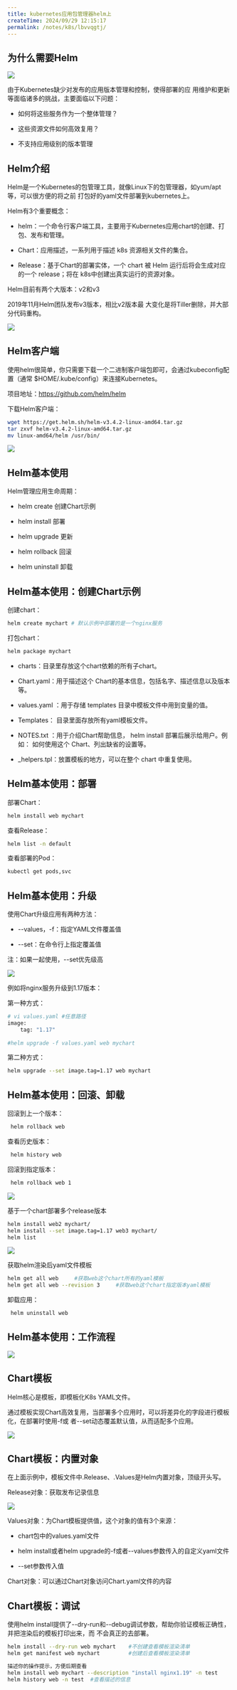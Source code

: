 ```yaml
---
title: kubernetes应用包管理器helm上
createTime: 2024/09/29 12:15:17
permalink: /notes/k8s/lbvvqgtj/
---
```

## 为什么需要Helm



![](/images/A12312C206C948C188E0EBF96B6C6030clipboard.png)



由于Kubernetes缺少对发布的应用版本管理和控制，使得部署的应 用维护和更新等面临诸多的挑战，主要面临以下问题：

- 如何将这些服务作为一个整体管理？ 

- 这些资源文件如何高效复用？ 

- 不支持应用级别的版本管理





## Helm介绍



Helm是一个Kubernetes的包管理工具，就像Linux下的包管理器，如yum/apt等，可以很方便的将之前 打包好的yaml文件部署到kubernetes上。

Helm有3个重要概念： 

- helm：一个命令行客户端工具，主要用于Kubernetes应用chart的创建、打包、发布和管理。 

- Chart：应用描述，一系列用于描述 k8s 资源相关文件的集合。 

- Release：基于Chart的部署实体，一个 chart 被 Helm 运行后将会生成对应的一个 release；将在 k8s中创建出真实运行的资源对象。



Helm目前有两个大版本：v2和v3 

2019年11月Helm团队发布v3版本，相比v2版本最 大变化是将Tiller删除，并大部分代码重构。

![](/images/9D82D97288634F279D7D6F76D850B518clipboard.png)





## Helm客户端



使用helm很简单，你只需要下载一个二进制客户端包即可，会通过kubeconfig配置（通常 $HOME/.kube/config）来连接Kubernetes。

项目地址：https://github.com/helm/helm

下载Helm客户端：

```bash
wget https://get.helm.sh/helm-v3.4.2-linux-amd64.tar.gz
tar zxvf helm-v3.4.2-linux-amd64.tar.gz
mv linux-amd64/helm /usr/bin/
```



![](/images/DA830ABCA12E4BCFAEBA76D1D92979A5clipboard.png)





## Helm基本使用



Helm管理应用生命周期： 

- helm create 创建Chart示例 

- helm install 部署 

- helm upgrade 更新 

- helm rollback 回滚 

- helm uninstall 卸载





## Helm基本使用：创建Chart示例



创建chart： 

```bash
helm create mychart # 默认示例中部署的是一个nginx服务 
```

打包chart： 

```bash
helm package mychart
```



- charts：目录里存放这个chart依赖的所有子chart。 

- Chart.yaml：用于描述这个 Chart的基本信息，包括名字、描述信息以及版本等。 

- values.yaml ：用于存储 templates 目录中模板文件中用到变量的值。 

- Templates： 目录里面存放所有yaml模板文件。

- NOTES.txt ：用于介绍Chart帮助信息， helm install 部署后展示给用户。例如： 如何使用这个 Chart、列出缺省的设置等。 

-  _helpers.tpl：放置模板的地方，可以在整个 chart 中重复使用。





## Helm基本使用：部署



部署Chart：

```bash
helm install web mychart 
```

查看Release： 

```bash
helm list -n default 
```

查看部署的Pod： 

```bash
kubectl get pods,svc
```





## Helm基本使用：升级



使用Chart升级应用有两种方法： 

- --values，-f：指定YAML文件覆盖值 

- --set：在命令行上指定覆盖值 

注：如果一起使用，--set优先级高

![](/images/7C87C5C001B2466EA359EB0666718F9Aclipboard.png)

例如将nginx服务升级到1.17版本：

第一种方式：

```bash
# vi values.yaml #任意路径
image:
    tag: "1.17"
    
#helm upgrade -f values.yaml web mychart    
```



第二种方式：

```bash
helm upgrade --set image.tag=1.17 web mychart
```





## Helm基本使用：回滚、卸载



 回滚到上一个版本： 

```bash
 helm rollback web 
```

 查看历史版本： 

```bash
 helm history web
```

 回滚到指定版本：

```bash
 helm rollback web 1
```

 

![](/images/C735AA6FB9AB4C53A3E4666CF79B1ECFclipboard.png)

基于一个chart部署多个release版本

```bash
helm install web2 mychart/
helm install --set image.tag=1.17 web3 mychart/
helm list 
```



![](/images/E56FA451D8884EA281058266613607DBclipboard.png)

获取helm渲染后yaml文件模板

```bash
helm get all web     #获取web这个chart所有的yaml模板
helm get all web --revision 3     #获取web这个chart指定版本yaml模板
```

卸载应用：

```bash
 helm uninstall web
```





## Helm基本使用：工作流程	



![](/images/8210A797B51E40F2B0809840241B4CB7clipboard.png)





## Chart模板



Helm核心是模板，即模板化K8s YAML文件。 

通过模板实现Chart高效复用，当部署多个应用时，可以将差异化的字段进行模板化，在部署时使用-f或 者--set动态覆盖默认值，从而适配多个应用。

![](/images/4461E8B0CAC54A90ADC9323F528C0EFEclipboard.png)





## Chart模板：内置对象



在上面示例中，模板文件中.Release、.Values是Helm内置对象，顶级开头写。



Release对象：获取发布记录信息

![](/images/4E796CF368E2410E8B885D71D2425651clipboard.png)

Values对象：为Chart模板提供值，这个对象的值有3个来源：

- chart包中的values.yaml文件 

- helm install或者helm upgrade的-f或者--values参数传入的自定义yaml文件 

- --set参数传入值

Chart对象：可以通过Chart对象访问Chart.yaml文件的内容





## Chart模板：调试



使用helm install提供了--dry-run和--debug调试参数，帮助你验证模板正确性，并把渲染后的模板打印出来，而 不会真正的去部署。

```bash
helm install --dry-run web mychart    #不创建查看模板渲染清单
helm get manifest web mychart         #创建后查看模板渲染清单
```



```bash
描述你的操作提示，方便后期查看
helm install web mychart --description "install nginx1.19" -n test
helm history web -n test  #查看描述的信息
```

